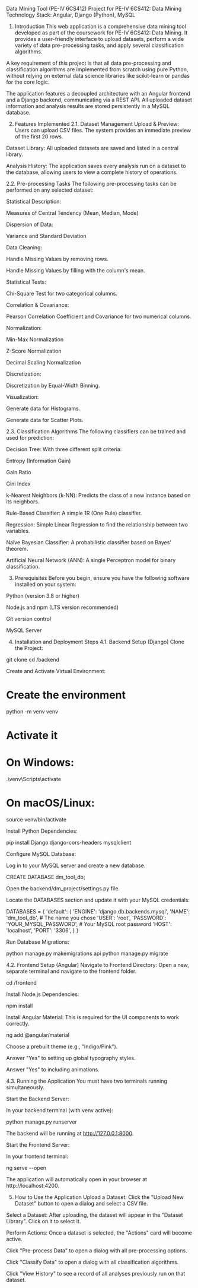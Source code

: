 Data Mining Tool (PE-IV 6CS412)
Project for PE-IV 6CS412: Data Mining Technology Stack: Angular, Django (Python), MySQL

1. Introduction
This web application is a comprehensive data mining tool developed as part of the coursework for PE-IV 6CS412: Data Mining. It provides a user-friendly interface to upload datasets, perform a wide variety of data pre-processing tasks, and apply several classification algorithms.

A key requirement of this project is that all data pre-processing and classification algorithms are implemented from scratch using pure Python, without relying on external data science libraries like scikit-learn or pandas for the core logic.

The application features a decoupled architecture with an Angular frontend and a Django backend, communicating via a REST API. All uploaded dataset information and analysis results are stored persistently in a MySQL database.

2. Features Implemented
2.1. Dataset Management
Upload & Preview: Users can upload CSV files. The system provides an immediate preview of the first 20 rows.

Dataset Library: All uploaded datasets are saved and listed in a central library.

Analysis History: The application saves every analysis run on a dataset to the database, allowing users to view a complete history of operations.

2.2. Pre-processing Tasks
The following pre-processing tasks can be performed on any selected dataset:

Statistical Description:

Measures of Central Tendency (Mean, Median, Mode)

Dispersion of Data:

Variance and Standard Deviation

Data Cleaning:

Handle Missing Values by removing rows.

Handle Missing Values by filling with the column's mean.

Statistical Tests:

Chi-Square Test for two categorical columns.

Correlation & Covariance:

Pearson Correlation Coefficient and Covariance for two numerical columns.

Normalization:

Min-Max Normalization

Z-Score Normalization

Decimal Scaling Normalization

Discretization:

Discretization by Equal-Width Binning.

Visualization:

Generate data for Histograms.

Generate data for Scatter Plots.

2.3. Classification Algorithms
The following classifiers can be trained and used for prediction:

Decision Tree: With three different split criteria:

Entropy (Information Gain)

Gain Ratio

Gini Index

k-Nearest Neighbors (k-NN): Predicts the class of a new instance based on its neighbors.

Rule-Based Classifier: A simple 1R (One Rule) classifier.

Regression: Simple Linear Regression to find the relationship between two variables.

Naïve Bayesian Classifier: A probabilistic classifier based on Bayes' theorem.

Artificial Neural Network (ANN): A single Perceptron model for binary classification.

3. Prerequisites
Before you begin, ensure you have the following software installed on your system:

Python (version 3.8 or higher)

Node.js and npm (LTS version recommended)

Git version control

MySQL Server

4. Installation and Deployment Steps
4.1. Backend Setup (Django)
Clone the Project:

git clone <your-repository-url>
cd <project-folder>/backend

Create and Activate Virtual Environment:

# Create the environment
python -m venv venv
# Activate it
# On Windows:
.\venv\Scripts\activate
# On macOS/Linux:
source venv/bin/activate

Install Python Dependencies:

pip install Django django-cors-headers mysqlclient

Configure MySQL Database:

Log in to your MySQL server and create a new database.

CREATE DATABASE dm_tool_db;

Open the backend/dm_project/settings.py file.

Locate the DATABASES section and update it with your MySQL credentials:

DATABASES = {
    'default': {
        'ENGINE': 'django.db.backends.mysql',
        'NAME': 'dm_tool_db', # The name you chose
        'USER': 'root',
        'PASSWORD': 'YOUR_MYSQL_PASSWORD', # Your MySQL root password
        'HOST': 'localhost',
        'PORT': '3306',
    }
}

Run Database Migrations:

python manage.py makemigrations api
python manage.py migrate

4.2. Frontend Setup (Angular)
Navigate to Frontend Directory:
Open a new, separate terminal and navigate to the frontend folder.

cd <project-folder>/frontend

Install Node.js Dependencies:

npm install

Install Angular Material:
This is required for the UI components to work correctly.

ng add @angular/material

Choose a prebuilt theme (e.g., "Indigo/Pink").

Answer "Yes" to setting up global typography styles.

Answer "Yes" to including animations.

4.3. Running the Application
You must have two terminals running simultaneously.

Start the Backend Server:

In your backend terminal (with venv active):

python manage.py runserver

The backend will be running at http://127.0.0.1:8000.

Start the Frontend Server:

In your frontend terminal:

ng serve --open

The application will automatically open in your browser at http://localhost:4200.

5. How to Use the Application
Upload a Dataset: Click the "Upload New Dataset" button to open a dialog and select a CSV file.

Select a Dataset: After uploading, the dataset will appear in the "Dataset Library". Click on it to select it.

Perform Actions: Once a dataset is selected, the "Actions" card will become active.

Click "Pre-process Data" to open a dialog with all pre-processing options.

Click "Classify Data" to open a dialog with all classification algorithms.

Click "View History" to see a record of all analyses previously run on that dataset.
